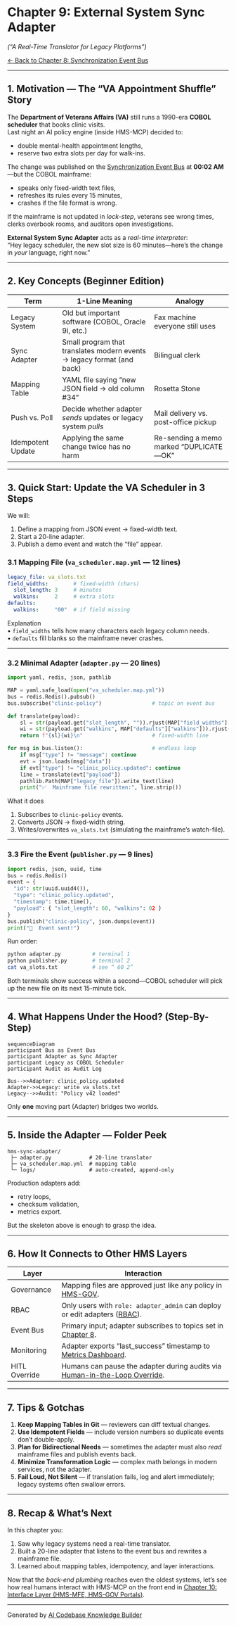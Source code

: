 # Chapter 9: External System Sync Adapter  
*(“A Real-Time Translator for Legacy Platforms”)*  

[← Back to Chapter 8: Synchronization Event Bus](08_synchronization_event_bus_.md)

---

## 1. Motivation — The “VA Appointment Shuffle” Story  

The **Department of Veterans Affairs (VA)** still runs a 1990-era **COBOL scheduler** that books clinic visits.  
Last night an AI policy engine (inside HMS-MCP) decided to:

* double mental-health appointment lengths,  
* reserve two extra slots per day for walk-ins.

The change was published on the [Synchronization Event Bus](08_synchronization_event_bus_.md) at **00:02 AM**—but the COBOL mainframe:

* speaks only fixed-width text files,  
* refreshes its rules every 15 minutes,  
* crashes if the file format is wrong.

If the mainframe is not updated in *lock-step*, veterans see wrong times, clerks overbook rooms, and auditors open investigations.

**External System Sync Adapter** acts as a *real-time interpreter*:  
“Hey legacy scheduler, the new slot size is 60 minutes—here’s the change in *your* language, right now.”

---

## 2. Key Concepts (Beginner Edition)

| Term | 1-Line Meaning | Analogy |
|------|----------------|---------|
| Legacy System | Old but important software (COBOL, Oracle 9i, etc.) | Fax machine everyone still uses |
| Sync Adapter | Small program that translates modern events → legacy format (and back) | Bilingual clerk |
| Mapping Table | YAML file saying “new JSON field → old column #34” | Rosetta Stone |
| Push vs. Poll | Decide whether adapter *sends* updates or legacy system *pulls* | Mail delivery vs. post-office pickup |
| Idempotent Update | Applying the same change twice has no harm | Re-sending a memo marked “DUPLICATE—OK” |

---

## 3. Quick Start: Update the VA Scheduler in 3 Steps  

We will:

1. Define a mapping from JSON event → fixed-width text.  
2. Start a 20-line adapter.  
3. Publish a demo event and watch the “file” appear.

### 3.1 Mapping File (`va_scheduler.map.yml` — 12 lines)

```yaml
legacy_file: va_slots.txt
field_widths:        # fixed-width (chars)
  slot_length: 3     # minutes
  walkins:     2     # extra slots
defaults:
  walkins:     "00"  # if field missing
```

Explanation  
• `field_widths` tells how many characters each legacy column needs.  
• `defaults` fill blanks so the mainframe never crashes.

---

### 3.2 Minimal Adapter (`adapter.py` — 20 lines)

```python
import yaml, redis, json, pathlib

MAP = yaml.safe_load(open("va_scheduler.map.yml"))
bus = redis.Redis().pubsub()
bus.subscribe("clinic-policy")                # topic on event bus

def translate(payload):
    sl = str(payload.get("slot_length", "")).rjust(MAP["field_widths"]["slot_length"])
    wi = str(payload.get("walkins", MAP["defaults"]["walkins"])).rjust(MAP["field_widths"]["walkins"])
    return f"{sl}{wi}\n"                      # fixed-width line

for msg in bus.listen():                      # endless loop
    if msg["type"] != "message": continue
    evt = json.loads(msg["data"])
    if evt["type"] != "clinic_policy.updated": continue
    line = translate(evt["payload"])
    pathlib.Path(MAP["legacy_file"]).write_text(line)
    print("✅  Mainframe file rewritten:", line.strip())
```

What it does  
1. Subscribes to `clinic-policy` events.  
2. Converts JSON → fixed-width string.  
3. Writes/overwrites `va_slots.txt` (simulating the mainframe’s watch-file).

---

### 3.3 Fire the Event (`publisher.py` — 9 lines)

```python
import redis, json, uuid, time
bus = redis.Redis()
event = {
  "id": str(uuid.uuid4()),
  "type": "clinic_policy.updated",
  "timestamp": time.time(),
  "payload": { "slot_length": 60, "walkins": 02 }
}
bus.publish("clinic-policy", json.dumps(event))
print("📣  Event sent!")
```

Run order:

```bash
python adapter.py          # terminal 1
python publisher.py        # terminal 2
cat va_slots.txt           # see “ 60 2”
```

Both terminals show success within a second—COBOL scheduler will pick up the new file on its next 15-minute tick.

---

## 4. What Happens Under the Hood? (Step-By-Step)

```mermaid
sequenceDiagram
participant Bus as Event Bus
participant Adapter as Sync Adapter
participant Legacy as COBOL Scheduler
participant Audit as Audit Log

Bus-->>Adapter: clinic_policy.updated
Adapter->>Legacy: write va_slots.txt
Legacy-->>Audit: "Policy v42 loaded"
```

Only **one** moving part (Adapter) bridges two worlds.

---

## 5. Inside the Adapter — Folder Peek

```
hms-sync-adapter/
 ├─ adapter.py            # 20-line translator
 ├─ va_scheduler.map.yml  # mapping table
 └─ logs/                 # auto-created, append-only
```

Production adapters add:

* retry loops,  
* checksum validation,  
* metrics export.

But the skeleton above is enough to grasp the idea.

---

## 6. How It Connects to Other HMS Layers

| Layer | Interaction |
|-------|-------------|
| Governance | Mapping files are approved just like any policy in [HMS-GOV](02_governance_layer__hms_gov__.md). |
| RBAC | Only users with `role: adapter_admin` can deploy or edit adapters ([RBAC](04_role_based_access_control__rbac____multi_tenant_security_.md)). |
| Event Bus | Primary input; adapter subscribes to topics set in [Chapter 8](08_synchronization_event_bus_.md). |
| Monitoring | Adapter exports “last_success” timestamp to [Metrics Dashboard](16_monitoring___metrics_dashboard_.md). |
| HITL Override | Humans can pause the adapter during audits via [Human-in-the-Loop Override](15_human_in_the_loop__hitl__override_.md). |

---

## 7. Tips & Gotchas

1. **Keep Mapping Tables in Git** — reviewers can diff textual changes.  
2. **Use Idempotent Fields** — include version numbers so duplicate events don’t double-apply.  
3. **Plan for Bidirectional Needs** — sometimes the adapter must also *read* mainframe files and publish events back.  
4. **Minimize Transformation Logic** — complex math belongs in modern services, not the adapter.  
5. **Fail Loud, Not Silent** — if translation fails, log and alert immediately; legacy systems often swallow errors.

---

## 8. Recap & What’s Next  

In this chapter you:

1. Saw why legacy systems need a real-time translator.  
2. Built a 20-line adapter that listens to the event bus and rewrites a mainframe file.  
3. Learned about mapping tables, idempotency, and layer interactions.

Now that the *back-end plumbing* reaches even the oldest systems, let’s see how real humans interact with HMS-MCP on the front end in [Chapter 10: Interface Layer (HMS-MFE, HMS-GOV Portals)](10_interface_layer__hms_mfe__hms_gov_portals__.md).

---

Generated by [AI Codebase Knowledge Builder](https://github.com/The-Pocket/Tutorial-Codebase-Knowledge)
